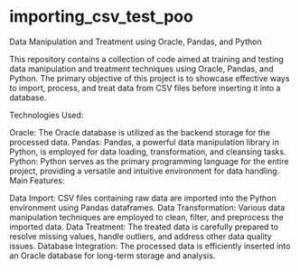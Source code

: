 # importing_csv_test_poo
Data Manipulation and Treatment using Oracle, Pandas, and Python

This repository contains a collection of code aimed at training and testing data manipulation and treatment techniques using Oracle, Pandas, and Python. The primary objective of this project is to showcase effective ways to import, process, and treat data from CSV files before inserting it into a database.

Technologies Used:

Oracle: The Oracle database is utilized as the backend storage for the processed data.
Pandas: Pandas, a powerful data manipulation library in Python, is employed for data loading, transformation, and cleansing tasks.
Python: Python serves as the primary programming language for the entire project, providing a versatile and intuitive environment for data handling.
Main Features:

Data Import: CSV files containing raw data are imported into the Python environment using Pandas dataframes.
Data Transformation: Various data manipulation techniques are employed to clean, filter, and preprocess the imported data.
Data Treatment: The treated data is carefully prepared to resolve missing values, handle outliers, and address other data quality issues.
Database Integration: The processed data is efficiently inserted into an Oracle database for long-term storage and analysis.
